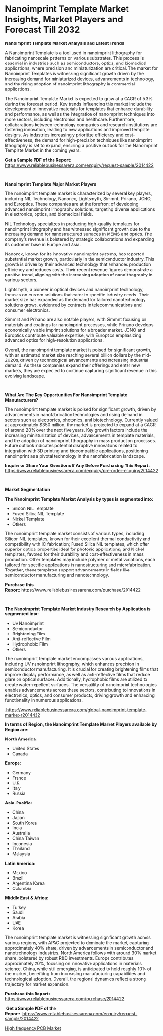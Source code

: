 <p><h1>Nanoimprint Template Market Insights, Market Players and Forecast Till 2032</h1></p><p><strong>Nanoimprint Template Market Analysis and Latest Trends</strong></p>
<p><p>A Nanoimprint Template is a tool used in nanoimprint lithography for fabricating nanoscale patterns on various substrates. This process is essential in industries such as semiconductors, optics, and biomedical applications, where precision and miniaturization are critical. The market for Nanoimprint Templates is witnessing significant growth driven by the increasing demand for miniaturized devices, advancements in technology, and the rising adoption of nanoimprint lithography in commercial applications.</p><p>The Nanoimprint Template Market is expected to grow at a CAGR of 5.3% during the forecast period. Key trends influencing this market include the development of innovative materials for templates that enhance durability and performance, as well as the integration of nanoimprint techniques into more sectors, including electronics and healthcare. Furthermore, collaborations between technology companies and research institutions are fostering innovation, leading to new applications and improved template designs. As industries increasingly prioritize efficiency and cost-effectiveness, the demand for high-precision techniques like nanoimprint lithography is set to expand, ensuring a positive outlook for the Nanoimprint Template Market in the coming years.</p></p>
<p><strong>Get a Sample PDF of the Report:&nbsp;</strong> <a href="https://www.reliablebusinessarena.com/enquiry/request-sample/2014422?utm_campaign=3137&utm_medium=2&utm_source=Github&utm_content=ia&utm_term=29032025&utm_id=nanoimprint-template">https://www.reliablebusinessarena.com/enquiry/request-sample/2014422</a></p>
<p>&nbsp;</p>
<p><strong>Nanoimprint Template Major Market Players</strong></p>
<p><p>The nanoimprint template market is characterized by several key players, including NIL Technology, Nanonex, Lightsmyth, Simmnt, Prinano, JCNO, and Europtics. These companies are at the forefront of developing advanced nanoimprint lithography solutions, targeting diverse applications in electronics, optics, and biomedical fields.</p><p>NIL Technology specializes in producing high-quality templates for nanoimprint lithography and has witnessed significant growth due to the increasing demand for nanostructured surfaces in MEMS and optics. The company’s revenue is bolstered by strategic collaborations and expanding its customer base in Europe and Asia.</p><p>Nanonex, known for its innovative nanoimprint systems, has reported substantial market growth, particularly in the semiconductor industry. This growth is driven by their advanced technology that enhances production efficiency and reduces costs. Their recent revenue figures demonstrate a positive trend, aligning with the increasing adoption of nanolithography in various sectors.</p><p>Lightsmyth, a pioneer in optical devices and nanoimprint technology, focuses on custom solutions that cater to specific industry needs. Their market size has expanded as the demand for tailored nanotechnology solutions grows, evidenced by contracts in telecommunications and consumer electronics.</p><p>Simmnt and Prinano are also notable players, with Simmnt focusing on materials and coatings for nanoimprint processes, while Prinano develops economically viable imprint solutions for a broader market. JCNO and Europtics contribute valuable expertise, with Europtics emphasizing advanced optics for high-resolution applications.</p><p>Overall, the nanoimprint template market is poised for significant growth, with an estimated market size reaching several billion dollars by the mid-2020s, driven by technological advancements and increasing industrial demand. As these companies expand their offerings and enter new markets, they are expected to continue capturing significant revenue in this evolving landscape.</p></p>
<p>&nbsp;</p>
<p><strong>What Are The Key Opportunities For Nanoimprint Template Manufacturers?</strong></p>
<p><p>The nanoimprint template market is poised for significant growth, driven by advancements in nanofabrication technologies and rising demand in sectors such as electronics, photonics, and biotechnology. Currently valued at approximately $350 million, the market is projected to expand at a CAGR of around 20% over the next five years. Key growth factors include the increasing miniaturization of devices, advancements in template materials, and the adoption of nanoimprint lithography in mass production processes. Future outlook indicates potential disruptive innovations related to integration with 3D printing and biocompatible applications, positioning nanoimprint as a pivotal technology in the nanofabrication landscape.</p></p>
<p><strong>Inquire or Share Your Questions If Any Before Purchasing This Report:</strong> <a href="https://www.reliablebusinessarena.com/enquiry/pre-order-enquiry/2014422?utm_campaign=3137&utm_medium=2&utm_source=Github&utm_content=ia&utm_term=29032025&utm_id=nanoimprint-template">https://www.reliablebusinessarena.com/enquiry/pre-order-enquiry/2014422</a></p>
<p>&nbsp;</p>
<p><strong>Market Segmentation</strong></p>
<p><strong>The Nanoimprint Template Market Analysis by types is segmented into:</strong></p>
<p><ul><li>Silicon NIL Template</li><li>Fused Silica NIL Template</li><li>Nickel Template</li><li>Others</li></ul></p>
<p><p>The nanoimprint template market consists of various types, including Silicon NIL templates, known for their excellent thermal conductivity and compatibility with IC fabrication; Fused Silica NIL templates, which offer superior optical properties ideal for photonic applications; and Nickel templates, favored for their durability and cost-effectiveness in mass production. Other templates may include polymer or metal variations, each tailored for specific applications in nanostructuring and microfabrication. Together, these templates support advancements in fields like semiconductor manufacturing and nanotechnology.</p></p>
<p><strong>Purchase this Report:&nbsp;</strong><a href="https://www.reliablebusinessarena.com/purchase/2014422?utm_campaign=3137&utm_medium=2&utm_source=Github&utm_content=ia&utm_term=29032025&utm_id=nanoimprint-template">https://www.reliablebusinessarena.com/purchase/2014422</a></p>
<p>&nbsp;</p>
<p><strong>The Nanoimprint Template Market Industry Research by Application is segmented into:</strong></p>
<p><ul><li>Uv Nanoimprint</li><li>Semiconductor</li><li>Brightening Film</li><li>Anti-reflective Film</li><li>Hydrophobic Film</li><li>Others</li></ul></p>
<p><p>The nanoimprint template market encompasses various applications, including UV nanoimprint lithography, which enhances precision in semiconductor manufacturing. It is crucial for creating brightening films that improve display performance, as well as anti-reflective films that reduce glare on optical surfaces. Additionally, hydrophobic films are utilized to create water-repellent surfaces. The versatility of nanoimprint technologies enables advancements across these sectors, contributing to innovations in electronics, optics, and consumer products, driving growth and enhancing functionality in numerous applications.</p></p>
<p><a href="https://www.reliablebusinessarena.com/global-nanoimprint-template-market-r2014422?utm_campaign=3137&utm_medium=2&utm_source=Github&utm_content=ia&utm_term=29032025&utm_id=nanoimprint-template">&nbsp;https://www.reliablebusinessarena.com/global-nanoimprint-template-market-r2014422</a></p>
<p><strong>In terms of Region, the Nanoimprint Template Market Players available by Region are:</strong></p>
<p>
    <p> <strong> North America: </strong>
        <ul>
            <li>United States</li>
            <li>Canada</li>
        </ul>
        </p> 
    <p> <strong> Europe: </strong>
        <ul>
            <li>Germany</li>
            <li>France</li>
            <li>U.K.</li>
            <li>Italy</li>
            <li>Russia</li>
        </ul>
        </p> 
    <p> <strong> Asia-Pacific: </strong>
        <ul>
            <li>China</li>
            <li>Japan</li>
            <li>South Korea</li>
            <li>India</li>
            <li>Australia</li>
            <li>China Taiwan</li>
            <li>Indonesia</li>
            <li>Thailand</li>
            <li>Malaysia</li>
        </ul>
        </p> 
    <p> <strong> Latin America: </strong>
        <ul>
            <li>Mexico</li>
            <li>Brazil</li>
            <li>Argentina Korea</li>
            <li>Colombia</li>
        </ul>
        </p> 
    <p> <strong> Middle East & Africa: </strong>
        <ul>
            <li>Turkey</li>
            <li>Saudi</li>
            <li>Arabia</li>
            <li>UAE</li>
            <li>Korea</li>
        </ul>
    </p>
    </p>
<p><p>The nanoimprint template market is witnessing significant growth across various regions, with APAC projected to dominate the market, capturing approximately 40% share, driven by advancements in semiconductor and nanotechnology industries. North America follows with around 30% market share, bolstered by robust R&D investments. Europe contributes approximately 20%, focusing on innovative applications in materials science. China, while still emerging, is anticipated to hold roughly 10% of the market, benefiting from increasing manufacturing capabilities and technological adoption. Overall, the regional dynamics reflect a strong trajectory for market expansion.</p></p>
<p><strong>Purchase this Report: </strong><a href="https://www.reliablebusinessarena.com/purchase/2014422?utm_campaign=3137&utm_medium=2&utm_source=Github&utm_content=ia&utm_term=29032025&utm_id=nanoimprint-template">https://www.reliablebusinessarena.com/purchase/2014422</a></p>
<p>&nbsp;<strong>Get a Sample PDF of the Report:&nbsp;&nbsp;</strong><a href="https://www.reliablebusinessarena.com/enquiry/request-sample/2014422?utm_campaign=3137&utm_medium=2&utm_source=Github&utm_content=ia&utm_term=29032025&utm_id=nanoimprint-template">https://www.reliablebusinessarena.com/enquiry/request-sample/2014422</a></p>
<p><strong></strong></p>
<p><p><a href="https://github.com/wynonachirei9/Market-Research-Report-List-1/blob/main/high-frequency-pcb-market.md?utm_campaign=3137&utm_medium=2&utm_source=Github&utm_content=ia&utm_term=29032025&utm_id=nanoimprint-template">High frequency PCB Market</a></p></p>